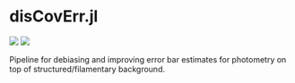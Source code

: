 # disCovErr.jl

[![][action-img]][action-url]
[![][docs-dev-img]][docs-dev-url]

Pipeline for debiasing and improving error bar estimates for photometry on top of structured/filamentary background.

<!-- URLS -->
[action-img]: https://andrew-saydjari.github.io/disCovErr.jl/Unit%20test/badge.svg
[action-url]: https://andrew-saydjari.github.io/disCovErr.jl/actions

[docs-dev-img]: https://img.shields.io/badge/docs-dev-blue.svg
[docs-dev-url]: https://andrew-saydjari.github.io/disCovErr.jl/dev/
